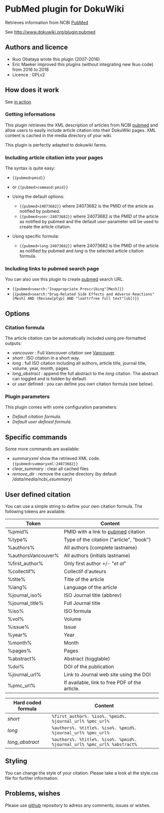 # PubMed plugin for DokuWiki

Retrieves information from NCBI [PubMed]

See http://www.dokuwiki.org/plugin:pubmed

## Authors and licence

- Ikuo Obataya wrote this plugin (2007-2016)
- Eric Maeker improved this plugins (without integrating new Ikuo code) from 2016 to 2018
- Licence : GPLv2

## How does it work

See [in action]

### Getting informations

This plugin retrieves the XML description of articles from NCBI [pubmed] and allow users to easily include article citation into their DokuWiki pages.
XML content is cached in the media directory of your wiki.

This plugin is perfectly adapted to dokuwiki farms.

### Including article citation into your pages

The syntax is quite easy:
- `{{pubmed>pmid}}`
- or `{{pubmed>command:pmid}}`

- Using the default options:
  - `{{pubmed>24073682}}` where 24073682 is the PMID of the article as notified by pubmed.
  - `{{pubmed>user:24073682}}` where 24073682 is the PMID of the article as notified by pubmed and the default *user* parameter will be used to create the article citation.

- Using specific formula:
  - `{{pubmed>long:24073682}}` where 24073682 is the PMID of the article as notified by pubmed and *long* is the selected article citation formula.

### Including links to pubmed search page

You can also use this plugin to create [pubmed] search URL.
- `{{pubmed>search:"Inappropriate Prescribing"[Mesh]}}`
- `{{pubmed>search:"Drug-Related Side Effects and Adverse Reactions"[Mesh] AND (Review[ptyp] AND "loattrfree full text"[sb])}}`


## Options

### Citation formula

The article citation can be automatically included using pre-formatted outputs:
- *vancouver* : Full Vancouver citation see [Vancouver].
- *short* : ISO citation in a short way.
- *long* : full ISO citation including all authors, article title, journal title, volume, year, month, pages.
- *long_abstract* : append the full abstract to the *long* citation. The abstract can toggled and is hidden by default.
- or *user* defined : you can define you own citation formula (see below).

### Plugin parameters

This plugin comes with some configuration parameters:
- *Default citation formula*.
- *Default user defined formula*.

## Specific commands

Some more commands are available:
- *summaryxml* show the retrieved XML code.
`{{pubmed>summaryxml:24073682}}`
- *clear_summary* : clear all cached files
- *remove_dir* : remove the cache directory (by default */data/media/ncbi_esummary*)

## User defined citation

You can use a simple string to define your own citation formula. The following tokens are available.

Token    | Content
-------- | ---
%pmid% | PMID with a link to [pubmed] citation
%type% | Type of the citation ("article", "book")
%authors% | All authors (complete lastname)
%authorsVancouver% | All authors (initials lastname)
%first_author% | Only first author +/- "*et al*"
%collectif% | Collectif d'auteurs
%title% | Title of the article
%lang% | Language of the article
%journal_iso% | ISO Journal title (abbrev)
%journal_title% | Full Journal title
%iso% | ISO formula
%vol% | Volume
%issue% | Issue
%year% | Year
%month% | Month
%pages% | Pages
%abstract% | Abstract (togglable)
%doi% | DOI of the publication
%journal_url% | Link to Journal web site using the DOI
%pmc_url% | If available, link to free PDF of the article.

Hard coded formula    |  Content
--------------------- | ----------
*short*               | `%first_author%. %iso%. %pmid%. %journal_url% %pmc_url%`
*long*                | `%authors%. %title%. %iso%. %pmid%. %journal_url% %pmc_url%`
*long_abstract*       | `%authors%. %title%. %iso%. %pmid%. %journal_url% %pmc_url% %abstract%`

## Styling

You can change the style of your citation. Please take a look at the style.css file for further information.


## Problems, wishes

Please use [github] repository to adress any comments, issues or wishes.

[pubmed]: https://www.ncbi.nlm.nih.gov/pubmed
[github]: https://github.com/EricMaeker/dokuwiki-plugin-pubmed/tree/dokuwiki-web-site
[in action]: https://www.maeker.fr/eric/wiki/fr:medical:cours:part:iatrogenese:references
[Vancouver]: https://www.nlm.nih.gov/bsd/uniform_requirements.html